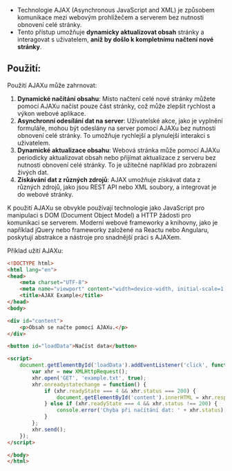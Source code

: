 - Technologie AJAX (Asynchronous JavaScript and XML) je způsobem komunikace mezi webovým prohlížečem a serverem bez nutnosti obnovení celé stránky. 
- Tento přístup umožňuje **dynamicky aktualizovat obsah** stránky a interagovat s uživatelem, **aniž by došlo k kompletnímu načtení nové stránky**.
## Použití:
Použití AJAXu může zahrnovat:
1. **Dynamické načítání obsahu**: Místo načtení celé nové stránky můžete pomocí AJAXu načíst pouze část stránky, což může zlepšit rychlost a výkon webové aplikace.
2. **Asynchronní odesílání dat na server**: Uživatelské akce, jako je vyplnění formuláře, mohou být odeslány na server pomocí AJAXu bez nutnosti obnovení celé stránky. To umožňuje rychlejší a plynulejší interakci s uživatelem.
3. **Dynamické aktualizace obsahu**: Webová stránka může pomocí AJAXu periodicky aktualizovat obsah nebo přijímat aktualizace z serveru bez nutnosti obnovení celé stránky. To je užitečné například pro zobrazení živých dat.
4. **Získávání dat z různých zdrojů**: AJAX umožňuje získávat data z různých zdrojů, jako jsou REST API nebo XML soubory, a integrovat je do webové stránky.

K použití AJAXu se obvykle používají technologie jako JavaScript pro manipulaci s DOM (Document Object Model) a HTTP žádosti pro komunikaci se serverem. Moderní webové frameworky a knihovny, jako je například jQuery nebo frameworky založené na Reactu nebo Angularu, poskytují abstrakce a nástroje pro snadnější práci s AJAXem.

Příklad užití AJAXu:
```html
<!DOCTYPE html>
<html lang="en">
<head>
    <meta charset="UTF-8">
    <meta name="viewport" content="width=device-width, initial-scale=1.0">
    <title>AJAX Example</title>
</head>
<body>

<div id="content">
    <p>Obsah se načte pomocí AJAXu.</p>
</div>

<button id="loadData">Načíst data</button>

<script>
    document.getElementById('loadData').addEventListener('click', function() {
        var xhr = new XMLHttpRequest();
        xhr.open('GET', 'example.txt', true);
        xhr.onreadystatechange = function() {
            if (xhr.readyState === 4 && xhr.status === 200) {
                document.getElementById('content').innerHTML = xhr.responseText;
            } else if (xhr.readyState === 4 && xhr.status !== 200) {
                console.error('Chyba při načítání dat: ' + xhr.status);
            }
        };
        xhr.send();
    });
</script>

</body>
</html>
```